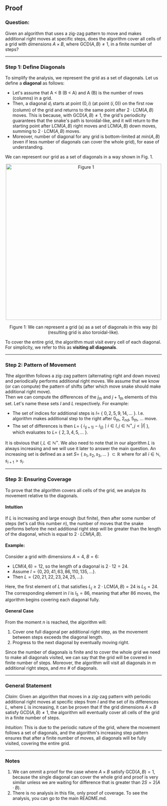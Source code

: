 ## Proof

### Question:
Given an algorithm that uses a zig-zag pattern to move and makes additional right moves at specific steps, does the algorithm cover all cells of a grid with dimensions $A \times B$, where $\text{GCD}(A, B) \neq 1$, in a finite number of steps?

---

### Step 1: Define Diagonals
To simplify the analysis, we represent the grid as a set of diagonals. Let us define a **diagonal** as follows:
- Let's assume that A < B (B < A) and A (B) is the number of rows (columns) in a grid. 
- Then, a diagonal $d_i$ starts at point $(0, i)$ (at point $(i, 0)$) on the first row (column) of the grid and returns to the same point after $2 \cdot \text{LCM}(A, B)$ moves. This is because, with $\text{GCD}(A, B) \neq 1$, the grid's periodicity guarantees that the snake's path is toroidal-like, and it will return to the starting point after $\text{LCM}(A, B)$ right moves and $\text{LCM}(A, B)$ down moves, summing to $2 \cdot \text{LCM}(A, B)$ moves. 
- Moreover, number of diagonal for any grid is bottom-limited at $min(A, B)$ (even if less number of diagonals can cover the whole grid), for ease of understanding. 

We can represent our grid as a set of diagonals in a way shown in Fig. 1. 

<p align="center">
  <img src="https://github.com/user-attachments/assets/69547855-f3bd-4ea0-be4a-7ab816b622f" width="500" title="Figure 1">
</p>
<p align="center">Figure 1: We can represent a grid (a) as a set of diagonals in this way (b) (resulting grid is also toroidal-like).</p>

To cover the entire grid, the algorithm must visit every cell of each diagonal. For simplicity, we refer to this as **visiting all diagonals**.

---

### Step 2: Pattern of Movement
Tthe algorithm follows a zig-zag pattern (alternating right and down moves) and periodically performs additional right moves. We assume that we know (or can compute) the pattern of shifts (after which move snake should make additional right move). </br>
Then we can compute the differences of the $j_{th}$ and $j+1_{th}$ elements of this set. Let's name these sets $I$ and $L$ respectively. For example:
- The set of indices for additional steps is $I =$ { $0, 2, 5, 9, 14, ...$ }. I.e. algorithm makes additional step to the right after $0_{th}$, $2_{nd}$, $5_{th}$, ... move.
- The set of differences is then $L =$ { $i_{(j+1)} - i_{(j)} \mid i \in I, j \in \mathbb{N^+}, j < |I|$ }, which evaluates to $L =$ { $2, 3, 4, 5, ...$ }.

It is obvious that $I, L \in \mathbb{N^+}$.
We also need to note that in our algorithm $L$ is always increasing and we will use it later to answer the main question. 
An increasing set is defined as a set $S =$ { $s_1, s_2, s_3, \dots$ } $\subset \mathbb{R}$ where for all $i \in \mathbb{N}$, $s_{i+1} > s_i$.

---

### Step 3: Ensuring Coverage
To prove that the algorithm covers all cells of the grid, we analyze its movement relative to the diagonals.
#### **Intuition** 
If $L$ is increasing and large enough (but finite), then after some number of steps (let's call this number $n$), the number of moves that the snake performs before the next additional right step will be greater than the length of the diagonal, which is equal to $2 \cdot LCM(A, B)$. 

#### **Example**:
Consider a grid with dimensions $A = 4$, $B = 6$:  
- $\text{LCM}(4, 6) = 12$, so the length of a diagonal is $2 \cdot 12 = 24$.  
- Assume $I = \{0, 20, 41, 63, 86, 110, 135, \dots\}$.  
- Then $L = \{20, 21, 22, 23, 24, 25, \dots\}$.  

Here, the first element of $L$ that satisfies $L_j \geq 2 \cdot \text{LCM}(A, B) = 24$ is $L_5 = 24$. The corresponding element in $I$ is $I_5 = 86$, meaning that after 86 moves, the algorithm begins covering each diagonal fully.

#### **General Case**
From the moment $n$ is reached, the algorithm will:  
1. Cover one full diagonal per additional right step, as the movement between steps exceeds the diagonal length.  
2. Progress to the next diagonal by eventually moving right.

Since the number of diagonals is finite and to cover the whole grid we need to make all diagonals visited, we can say that the grid will be covered in finite number of steps. Moreover, the algorithm will visit all diagonals in $m$ additional right steps, and $m \leq$ # $\text{of diagonals}$.

---

### General Statement

*Claim*: Given an algorithm that moves in a zig-zag pattern with periodic additional right moves at specific steps from $I$ and the set of its differences $L$, where $L$ is increasing, it can be proven that if the grid dimensions $A \times B$ satisfy $\text{GCD}(A, B) \neq 1$, the algorithm will eventually cover all cells of the grid in a finite number of steps. </br>

*Intuition*: This is due to the periodic nature of the grid, where the movement follows a set of diagonals, and the algorithm's increasing step pattern ensures that after a finite number of moves, all diagonals will be fully visited, covering the entire grid.

---

### Notes
1. We can ommit a proof for the case where $A \times B$ satisfy $\text{GCD}(A, B) = 1$, because the single diagonal can cover the whole grid and proof is very similar unless we are waiting for difference that is greater than $2S = 2(A \cdot B)$.
2. There is no analysis in this file, only proof of coverage. To see the analysis, you can go to the main README.md. 

